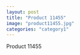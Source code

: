 ```yaml
---
layout: post
title: "Product 11455"
image: "product11455.jpg"
categories: "category1"
---
```

Product 11455
